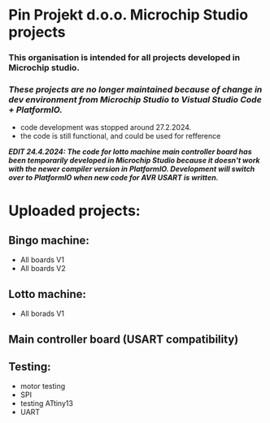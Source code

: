 # Pin Projekt d.o.o. Microchip Studio projects

### This organisation is intended for all projects developed in Microchip studio.

### ***These projects are no longer maintained because of change in dev environment from Microchip Studio to Vistual Studio Code + PlatformIO.***
- code development was stopped around 27.2.2024.
- the code is still functional, and could be used for refference

***EDIT 24.4.2024: The code for lotto machine main controller board has been temporarily developed in Microchip Studio because it doesn't work with the newer compiler version in PlatformIO. 
Development will switch over to PlatformIO when new code for AVR USART is written.***


# Uploaded projects:

## Bingo machine:
- All boards V1
- All boards V2

## Lotto machine:
- All borads V1

## Main controller board (USART compatibility)

## Testing:
- motor testing
- SPI
- testing ATtiny13
- UART

